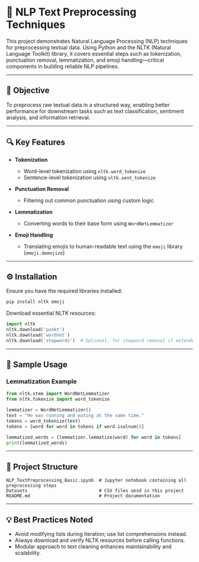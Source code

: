 # 🧠 NLP Text Preprocessing Techniques

This project demonstrates Natural Language Processing (NLP) techniques for preprocessing textual data. Using Python and the NLTK (Natural Language Toolkit) library, it covers essential steps such as tokenization, punctuation removal, lemmatization, and emoji handling—critical components in building reliable NLP pipelines.

---

## 📌 Objective

To preprocess raw textual data in a structured way, enabling better performance for downstream tasks such as text classification, sentiment analysis, and information retrieval.

---

## 🔍 Key Features

- **Tokenization**
  - Word-level tokenization using `nltk.word_tokenize`
  - Sentence-level tokenization using `nltk.sent_tokenize`

- **Punctuation Removal**
  - Filtering out common punctuation using custom logic

- **Lemmatization**
  - Converting words to their base form using `WordNetLemmatizer`

- **Emoji Handling**
  - Translating emojis to human-readable text using the `emoji` library (`emoji.demojize`)

---

## ⚙️ Installation

Ensure you have the required libraries installed:

```bash
pip install nltk emoji
````

Download essential NLTK resources:

```python
import nltk
nltk.download('punkt')
nltk.download('wordnet')
nltk.download('stopwords')  # Optional, for stopword removal if extended
```

---

## 🧪 Sample Usage

### Lemmatization Example

```python
from nltk.stem import WordNetLemmatizer
from nltk.tokenize import word_tokenize

lemmatizer = WordNetLemmatizer()
text = "He was running and eating at the same time."
tokens = word_tokenize(text)
tokens = [word for word in tokens if word.isalnum()]

lemmatized_words = [lemmatizer.lemmatize(word) for word in tokens]
print(lemmatized_words)
```

---

## 📁 Project Structure

```
NLP_TextPreprocessing_Basic.ipynb  # Jupyter notebook containing all preprocessing steps
Datasets                           # CSV files uesd in this project
README.md                          # Project documentation
```

---

## 💡 Best Practices Noted

* Avoid modifying lists during iteration; use list comprehensions instead.
* Always download and verify NLTK resources before calling functions.
* Modular approach to text cleaning enhances maintainability and scalability.
